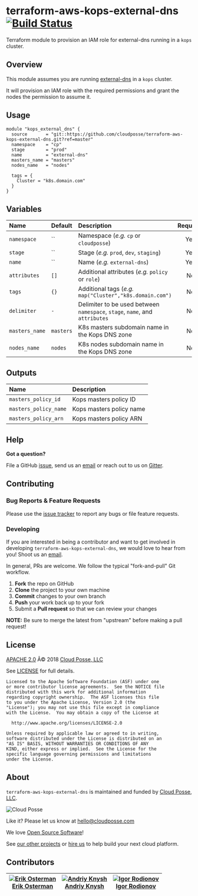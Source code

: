 # terraform-aws-kops-external-dns [![Build Status](https://travis-ci.org/cloudposse/terraform-aws-kops-external-dns.svg?branch=master)](https://travis-ci.org/cloudposse/terraform-aws-kops-external-dns)

Terraform module to provision an IAM role for external-dns running in a `kops` cluster.


## Overview

This module assumes you are running [external-dns](https://github.com/kubernetes-incubator/external-dns) in a `kops` cluster. 

It will provision an IAM role with the required permissions and grant the nodes the permission to assume it.


## Usage

```hcl
module "kops_external_dns" {
  source       = "git::https://github.com/cloudposse/terraform-aws-kops-external-dns.git?ref=master"
  namespace    = "cp"
  stage        = "prod"
  name         = "external-dns"
  masters_name = "masters"
  nodes_name   = "nodes"

  tags = {
    Cluster = "k8s.domain.com"
  }
}
```


## Variables

|  Name              |  Default     |  Description                                                                     | Required |
|:-------------------|:-------------|:---------------------------------------------------------------------------------|:--------:|
| `namespace`        | ``           | Namespace (_e.g._ `cp` or `cloudposse`)                                          | Yes      |
| `stage`            | ``           | Stage (_e.g._ `prod`, `dev`, `staging`)                                          | Yes      |
| `name`             | ``           | Name (_e.g._ `external-dns`)                                                     | Yes      |
| `attributes`       | `[]`         | Additional attributes (_e.g._ `policy` or `role`)                                | No       |
| `tags`             | `{}`         | Additional tags  (_e.g._ `map("Cluster","k8s.domain.com")`                       | No       |
| `delimiter`        | `-`          | Delimiter to be used between `namespace`, `stage`, `name`, and `attributes`      | No       |
| `masters_name`     | `masters`    | K8s masters subdomain name in the Kops DNS zone                                  | No       |
| `nodes_name`       | `nodes`      | K8s nodes subdomain name in the Kops DNS zone                                    | No       |


## Outputs

| Name                     | Description                    |
|:-------------------------|:-------------------------------|
| `masters_policy_id`      | Kops masters policy ID         |
| `masters_policy_name`    | Kops masters policy name       |
| `masters_policy_arn`     | Kops masters policy ARN        |


## Help

**Got a question?**

File a GitHub [issue](https://github.com/cloudposse/terraform-aws-kops-external-dns/issues), send us an [email](mailto:hello@cloudposse.com) or reach out to us on [Gitter](https://gitter.im/cloudposse/).


## Contributing

### Bug Reports & Feature Requests

Please use the [issue tracker](https://github.com/cloudposse/terraform-aws-kops-external-dns/issues) to report any bugs or file feature requests.

### Developing

If you are interested in being a contributor and want to get involved in developing `terraform-aws-kops-external-dns`, we would love to hear from you! Shoot us an [email](mailto:hello@cloudposse.com).

In general, PRs are welcome. We follow the typical "fork-and-pull" Git workflow.

 1. **Fork** the repo on GitHub
 2. **Clone** the project to your own machine
 3. **Commit** changes to your own branch
 4. **Push** your work back up to your fork
 5. Submit a **Pull request** so that we can review your changes

**NOTE:** Be sure to merge the latest from "upstream" before making a pull request!


## License

[APACHE 2.0](LICENSE) Â© 2018 [Cloud Posse, LLC](https://cloudposse.com)

See [LICENSE](LICENSE) for full details.

    Licensed to the Apache Software Foundation (ASF) under one
    or more contributor license agreements.  See the NOTICE file
    distributed with this work for additional information
    regarding copyright ownership.  The ASF licenses this file
    to you under the Apache License, Version 2.0 (the
    "License"); you may not use this file except in compliance
    with the License.  You may obtain a copy of the License at

      http://www.apache.org/licenses/LICENSE-2.0

    Unless required by applicable law or agreed to in writing,
    software distributed under the License is distributed on an
    "AS IS" BASIS, WITHOUT WARRANTIES OR CONDITIONS OF ANY
    KIND, either express or implied.  See the License for the
    specific language governing permissions and limitations
    under the License.


## About

`terraform-aws-kops-external-dns` is maintained and funded by [Cloud Posse, LLC][website].

![Cloud Posse](https://cloudposse.com/logo-300x69.png)


Like it? Please let us know at <hello@cloudposse.com>

We love [Open Source Software](https://github.com/cloudposse/)!

See [our other projects][community]
or [hire us][hire] to help build your next cloud platform.

  [website]: https://cloudposse.com/
  [community]: https://github.com/cloudposse/
  [hire]: https://cloudposse.com/contact/


## Contributors

| [![Erik Osterman][erik_img]][erik_web]<br/>[Erik Osterman][erik_web] | [![Andriy Knysh][andriy_img]][andriy_web]<br/>[Andriy Knysh][andriy_web] |[![Igor Rodionov][igor_img]][igor_web]<br/>[Igor Rodionov][igor_img]
|-------------------------------------------------------|------------------------------------------------------------------|------------------------------------------------------------------|

[erik_img]: http://s.gravatar.com/avatar/88c480d4f73b813904e00a5695a454cb?s=144
[erik_web]: https://github.com/osterman/
[andriy_img]: https://avatars0.githubusercontent.com/u/7356997?v=4&u=ed9ce1c9151d552d985bdf5546772e14ef7ab617&s=144
[andriy_web]: https://github.com/aknysh/
[igor_img]: http://s.gravatar.com/avatar/bc70834d32ed4517568a1feb0b9be7e2?s=144
[igor_web]: https://github.com/goruha/
